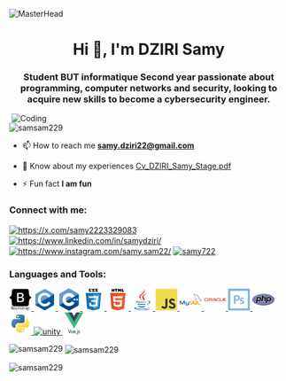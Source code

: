 ![MasterHead](https://iutparis-seine.u-paris.fr/wp-content/uploads/sites/3/2022/03/UniversiteParisCite_IUTParis-RdS.jpg)
<h1 align="center">Hi 👋, I'm DZIRI Samy</h1>
<h3 align="center">Student BUT informatique Second year passionate about programming, computer networks and security, looking to acquire new skills to become a cybersecurity engineer.</h3>
<img align="right" alt="Coding" width="500" src="https://beecut.com/wp-content/uploads/2019/08/mp4.gif">
<p align="left"> <img src="https://komarev.com/ghpvc/?username=samsam229&label=Profile%20views&color=0e75b6&style=flat" alt="samsam229" /> </p>


- 📫 How to reach me **samy.dziri22@gmail.com**

- 📄 Know about my experiences [Cv_DZIRI_Samy_Stage.pdf](Cv_DZIRI_Samy_Stage.pdf)

- ⚡ Fun fact **I am fun**

<h3 align="left">Connect with me:</h3>
<p align="left">
<a href="https://x.com/samy2223329083" target="blank"><img align="center" src="https://raw.githubusercontent.com/rahuldkjain/github-profile-readme-generator/master/src/images/icons/Social/twitter.svg" alt="https://x.com/samy2223329083" height="30" width="40" /></a>
<a href="https://linkedin.com/in/https://www.linkedin.com/in/samydziri/" target="blank"><img align="center" src="https://raw.githubusercontent.com/rahuldkjain/github-profile-readme-generator/master/src/images/icons/Social/linked-in-alt.svg" alt="https://www.linkedin.com/in/samydziri/" height="30" width="40" /></a>
<a href="https://instagram.com/https://www.instagram.com/samy.sam22/" target="blank"><img align="center" src="https://raw.githubusercontent.com/rahuldkjain/github-profile-readme-generator/master/src/images/icons/Social/instagram.svg" alt="https://www.instagram.com/samy.sam22/" height="30" width="40" /></a>
<a href="https://discord.gg/samy722" target="blank"><img align="center" src="https://raw.githubusercontent.com/rahuldkjain/github-profile-readme-generator/master/src/images/icons/Social/discord.svg" alt="samy722" height="30" width="40" /></a>
</p>

<h3 align="left">Languages and Tools:</h3>
<p align="left"> <a href="https://getbootstrap.com" target="_blank" rel="noreferrer"> <img src="https://raw.githubusercontent.com/devicons/devicon/master/icons/bootstrap/bootstrap-plain-wordmark.svg" alt="bootstrap" width="40" height="40"/> </a> <a href="https://www.cprogramming.com/" target="_blank" rel="noreferrer"> <img src="https://raw.githubusercontent.com/devicons/devicon/master/icons/c/c-original.svg" alt="c" width="40" height="40"/> </a> <a href="https://www.w3schools.com/cpp/" target="_blank" rel="noreferrer"> <img src="https://raw.githubusercontent.com/devicons/devicon/master/icons/cplusplus/cplusplus-original.svg" alt="cplusplus" width="40" height="40"/> </a> <a href="https://www.w3schools.com/css/" target="_blank" rel="noreferrer"> <img src="https://raw.githubusercontent.com/devicons/devicon/master/icons/css3/css3-original-wordmark.svg" alt="css3" width="40" height="40"/> </a> <a href="https://www.w3.org/html/" target="_blank" rel="noreferrer"> <img src="https://raw.githubusercontent.com/devicons/devicon/master/icons/html5/html5-original-wordmark.svg" alt="html5" width="40" height="40"/> </a> <a href="https://www.java.com" target="_blank" rel="noreferrer"> <img src="https://raw.githubusercontent.com/devicons/devicon/master/icons/java/java-original.svg" alt="java" width="40" height="40"/> </a> <a href="https://developer.mozilla.org/en-US/docs/Web/JavaScript" target="_blank" rel="noreferrer"> <img src="https://raw.githubusercontent.com/devicons/devicon/master/icons/javascript/javascript-original.svg" alt="javascript" width="40" height="40"/> </a> <a href="https://www.mysql.com/" target="_blank" rel="noreferrer"> <img src="https://raw.githubusercontent.com/devicons/devicon/master/icons/mysql/mysql-original-wordmark.svg" alt="mysql" width="40" height="40"/> </a> <a href="https://www.oracle.com/" target="_blank" rel="noreferrer"> <img src="https://raw.githubusercontent.com/devicons/devicon/master/icons/oracle/oracle-original.svg" alt="oracle" width="40" height="40"/> </a> <a href="https://www.photoshop.com/en" target="_blank" rel="noreferrer"> <img src="https://raw.githubusercontent.com/devicons/devicon/master/icons/photoshop/photoshop-line.svg" alt="photoshop" width="40" height="40"/> </a> <a href="https://www.php.net" target="_blank" rel="noreferrer"> <img src="https://raw.githubusercontent.com/devicons/devicon/master/icons/php/php-original.svg" alt="php" width="40" height="40"/> </a> <a href="https://www.python.org" target="_blank" rel="noreferrer"> <img src="https://raw.githubusercontent.com/devicons/devicon/master/icons/python/python-original.svg" alt="python" width="40" height="40"/> </a> <a href="https://unity.com/" target="_blank" rel="noreferrer"> <img src="https://www.vectorlogo.zone/logos/unity3d/unity3d-icon.svg" alt="unity" width="40" height="40"/> </a> <a href="https://vuejs.org/" target="_blank" rel="noreferrer"> <img src="https://raw.githubusercontent.com/devicons/devicon/master/icons/vuejs/vuejs-original-wordmark.svg" alt="vuejs" width="40" height="40"/> </a> </p>

<p><img align="left" src="https://github-readme-stats.vercel.app/api/top-langs?username=samsam229&show_icons=true&locale=en&layout=compact" alt="samsam229" /></p>

<p>&nbsp;<img align="center" src="https://github-readme-stats.vercel.app/api?username=samsam229&show_icons=true&locale=en" alt="samsam229" /></p>

<p><img align="center" src="https://github-readme-streak-stats.herokuapp.com/?user=samsam229&" alt="samsam229" /></p>

